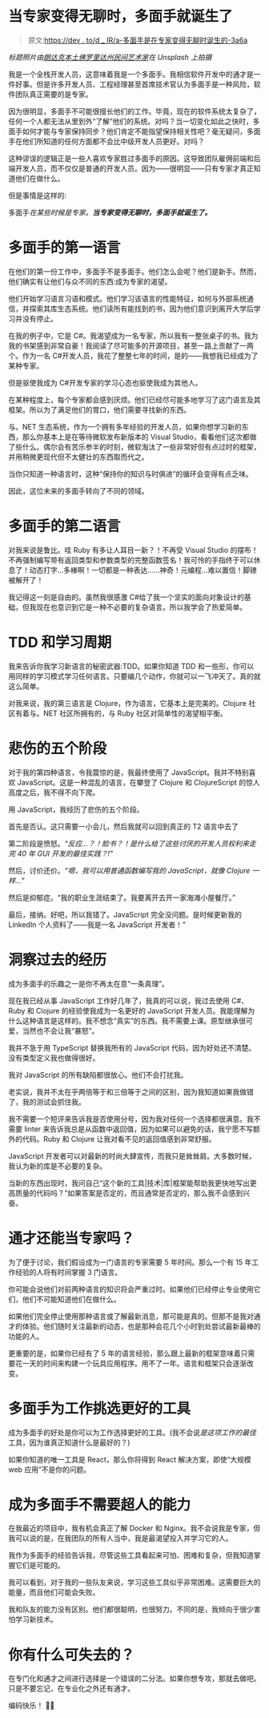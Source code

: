 # 当专家变得无聊时，多面手就诞生了

> 原文:[https://dev . to/d _ IR/a-多面手是在专家变得无聊时诞生的-3a6a](https://dev.to/d_ir/a-generalist-is-born-when-a-specialist-becomes-bored-3a6a)

*标题照片由[朗达克本土佛罗里达州民间艺术家](https://unsplash.com/@rhondak?utm_source=unsplash&utm_medium=referral&utm_content=creditCopyText)在 Unsplash 上拍摄*

我是一个全栈开发人员，这意味着我是一个多面手。我相信软件开发中的通才是一件好事。但是许多开发人员、工程经理甚至首席技术官认为多面手是一种风险，软件团队真正需要的是专家。

因为很明显，多面手不可能很擅长他们的工作。毕竟，现在的软件系统太复杂了，任何一个人都无法从里到外“了解”他们的系统。对吗？当一切变化如此之快时，多面手如何才能与专家保持同步？他们肯定不能指望保持相关性吧？毫无疑问，多面手在他们所知道的任何方面都不会比中级开发人员更好。对吗？

这种谬误的逻辑正是一些人喜欢专家胜过多面手的原因。这导致团队雇佣前端和后端开发人员，而不仅仅是普通的开发人员。因为——很明显——只有专家才真正知道他们在做什么。

但是事情是这样的:

多面手*在某些时候是专家。**当专家变得无聊时，多面手就诞生了。***

# [](#the-generalists-first-language)多面手的第一语言

在他们的第一份工作中，多面手不是多面手。他们怎么会呢？他们是新手。然而，他们确实有让他们与众不同的东西:成为专家的渴望。

他们开始学习语言习语和模式。他们学习该语言的性能特征，如何与外部系统通信，并探索其库生态系统。他们读所有能找到的书，因为他们意识到离开大学后学习并没有停止。

在我的例子中，它是 C#。我渴望成为一名专家，所以我有一整张桌子的书。我为我的书架感到非常自豪！我阅读了尽可能多的开源项目，甚至一路上贡献了一两个。作为一名 C#开发人员，我花了整整七年的时间，是的——我想我已经成为了某种专家。

但是驱使我成为 C#开发专家的学习心态也驱使我成为其他人。

在某种程度上，每个专家都会感到厌烦。他们已经尽可能多地学习了这门语言及其框架。所以为了满足他们的胃口，他们需要寻找新的东西。

与。NET 生态系统，作为一个拥有多年经验的开发人员，如果你想学习新的东西，那么你基本上是在等待微软发布新版本的 Visual Studio，看看他们这次都做了些什么。偶尔会有苦乐参半的时刻，微软淘汰了一些非常好但有点过时的框架，并用稍微更现代但不太健壮的东西取而代之。

当你只知道一种语言时，这种“保持你的知识与时俱进”的循环会变得有点乏味。

因此，这位未来的多面手转向了不同的领域。

# [](#the-generalists-second-language)多面手的第二语言

对我来说是鲁比。哇 Ruby 有多让人耳目一新？！不再受 Visual Studio 的摆布！不再强制编写带有返回类型和参数类型的完整函数签名！我可怜的手指终于可以休息了！动态打字…多棒啊！一切都是一种表达……神奇！元编程…难以置信！脚镣被解开了！

我记得这一刻是自由的。虽然我很感激 C#给了我一个坚实的面向对象设计的基础，但我现在也意识到它是一种不必要的复杂语言。所以我学会了热爱简单。

# [](#tdd-and-the-learning-cycle)TDD 和学习周期

我来告诉你我学习新语言的秘密武器:TDD。如果你知道 TDD 和一些形，你可以用同样的学习模式学习任何语言。只要编几个动作，你就可以一飞冲天了。真的就这么简单。

对我来说，我的第三语言是 Clojure，作为语言，它基本上是完美的。Clojure 社区有着与。NET 社区所拥有的，与 Ruby 社区对简单性的渴望相平衡。

# [](#the-fives-stages-of-grief)悲伤的五个阶段

对于我的第四种语言，令我震惊的是，我最终使用了 JavaScript。我并不特别喜欢 JavaScript。这是一种混乱的语言，在攀登了 Clojure 和 ClojureScript 的惊人高度之后，我不得不向下爬。

用 JavaScript，我经历了悲伤的五个阶段。

首先是否认。这只需要一小会儿，然后我就可以回到真正的 T2 语言中去了

第二阶段是愤怒。*“反应…？！脸书？！是什么给了这些讨厌的开发人员权利来走完 40 年 GUI 开发的最佳实践？!"*

然后，讨价还价。*“嗯，我可以用普通函数编写我的 JavaScript，就像 Clojure 一样…”*

然后是抑郁症。“我的职业生涯结束了。我要离开去开一家海滩小屋餐厅。”

最后，接纳。好吧，所以我错了。JavaScript 完全没问题。是时候更新我的 LinkedIn 个人资料了——我是一名 JavaScript 开发者！”

# [](#the-insight-of-past-experience)洞察过去的经历

成为多面手的乐趣之一是你不再太在意“一条真理”。

现在我已经从事 JavaScript 工作好几年了，我真的可以说，我过去使用 C#、Ruby 和 Clojure 的经验使我成为一名更好的 JavaScript 开发人员。我能理解为什么这种语言是这样的。我不想念“真实”的东西。我不需要上课。原型继承很可爱，当然也不会让我“暴怒”。

我并不急于用 TypeScript 替换我所有的 JavaScript 代码，因为好处还不清楚。没有类型定义我也做得很好。

我对 JavaScript 的所有缺陷都很放心。他们不会打扰我。

老实说，我并不太在乎两倍等于和三倍等于之间的区别，因为我知道如果我做错了，我的测试会抓住我。

我不需要一个短评来告诉我是否使用分号，因为我对任何一个选择都很满意。我不需要 linter 来告诉我总是从函数中返回值，因为如果可以避免的话，我宁愿不写额外的代码。Ruby 和 Clojure 让我对看不见的返回值感到非常舒服。

JavaScript 开发者可以对最新的时尚大肆宣传，而我只是耸耸肩。大多数时候，我认为新的库是不必要的复杂。

当新的东西出现时，我问自己“这个新的工具|技术|库|框架能帮助我更快地写出更高质量的代码吗？”如果答案是否定的，而且通常是否定的，那么我不会感到兴奋。

# [](#can-generalists-remain-experts)通才还能当专家吗？

为了便于讨论，我们假设成为一门语言的专家需要 5 年时间。那么一个有 15 年工作经验的人将有时间掌握 3 门语言。

你可能会说他们对前两种语言的知识将会严重过时。如果他们已经停止专业使用它们，他们不可能知道他们在做什么。

如果他们完全停止使用那种语言或了解最新消息，那可能是真的。但那不是我对通才的体验。他们随时关注最新的动态，也是那种会花几个小时到处尝试最新最棒的功能的人。

更重要的是，如果你已经有了 5 年的语言经验，那么跟上最新的框架意味着只需要花一天的时间来构建一个玩具应用程序。用不了一年。语言和框架只会逐渐改变。

# [](#generalists-pick-a-better-tool-for-the-job)多面手为工作挑选更好的工具

成为多面手的好处是你可以为工作选择更好的工具。(我不会说*是这项工作的最佳*工具，因为谁真正知道什么是最好的？)

如果你知道的唯一工具是 React，那么你将得到 React 解决方案，即使“大规模 web 应用”不是你的问题。

# [](#being-a-generalist-does-not-require-superhuman-abilities)成为多面手不需要超人的能力

在我最近的项目中，我有机会真正了解 Docker 和 Nginx。我不会说我是专家，但我可以说的是，在我团队的所有人当中，我是最渴望投入并学习它的人。

我作为多面手的经验告诉我，尽管这些工具看起来可怕、困难和复杂，但我知道掌握它们是可能的。

我可以看到，对于我的一些队友来说，学习这些工具似乎非常困难。这需要巨大的能量，而且他们可能会失败。

我和队友的能力没有区别。他们都很聪明，也很努力。不同的是，我倾向于很少害怕学习新技术。

# [](#what-have-you-got-to-lose)你有什么可失去的？

在专门化和通才之间进行选择是一个错误的二分法。如果你想专攻，那就去做吧。只是不要忘记，在专业化之外还有通才。

编码快乐！
🙏🏻